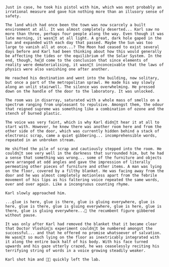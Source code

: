 	Just in case, he took his pistol with him, which was most probably an irrational measure and gave him nothing more than an illusory sense of safety.

	The land which had once been the town was now scarcely a built environment at all. It was almost completely deserted... Karl saw no more than three, perhaps four people along the way. Even though it was late morning, it wasnt at all light. A great, dark hole gaped in the Sun and expanded with each day that passed. Maybe the Sun was too large to vanish all at once...? The Moon had ceased to exist several days before and Karl had been thinking about how this would generally be affecting the tides or the equilibrium of the Solar System. In the end, though, hed come to the conclusion that since elements of reality were dematerialising, it wasnt inconceivable that the laws of physics were also vanishing one after another.

	He reached his destination and went into the building, now solitary, but once a part of the metropolitan sprawl. He made his way slowly along an unlit stairwell. The silence was overwhelming. He pressed down on the handle of the door to the laboratory. It was unlocked.

	The room was in disarray, saturated with a whole mass of smells on a spectrum ranging from unpleasant to repulsive. Amongst them, the odour that reigned supreme was something like a combination of ozone and the stench of burned plastic.

	The voice was very faint, which is why Karl didnt hear it at all to start with. However, he knew there was another room here and from the other side of the door, which was currently hidden behind a stack of electronic scrap, came a quiet gibbering... incomprehensible words, repeated in an unbroken stream.

	He shifted the pile of scrap and cautiously stepped into the room. He couldnt see very well in the darkness that surrounded him, but he had a sense that something was wrong... some of the furniture and objects were arranged at odd angles and gave the impression of literally permeating other pieces of furniture and other items. A man was lying on the floor, covered by a filthy blanket. He was facing away from the door and he was almost completely motionless apart from the febrile movement of his lips as his faltering voice repeated the same words, over and over again. Like a incongruous counting rhyme.

	Karl slowly approached him.

	...glue is here, glue is there, glue is gluing everywhere, glue is here, glue is there, glue is gluing everywhere, glue is here, glue is there, glue is gluing everywhere... the recumbent figure gibbered without pause.

	It was only after Karl had removed the blanket that it became clear that Doctor Vloshins experiment couldnt be numbered amongst the successful... and that he offered no promise whatsoever of salvation. He wasnt so much lying on the floor as inextricably integrated with it along the entire back half of his body. With his face turned upwards and his gaze utterly crazed, he was ceaselessly reciting his terrifying string of words in a voice growing steadily weaker.

	Karl shot him and  quickly left the lab. 